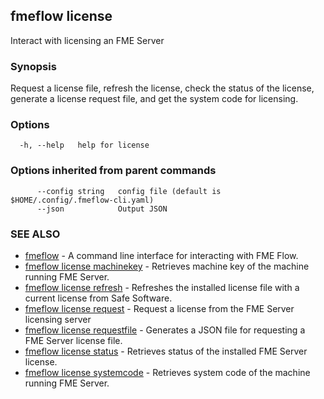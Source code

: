 ## fmeflow license

Interact with licensing an FME Server

### Synopsis

Request a license file, refresh the license, check the status of the license, generate a license request file, and get the system code for licensing.
	

### Options

```
  -h, --help   help for license
```

### Options inherited from parent commands

```
      --config string   config file (default is $HOME/.config/.fmeflow-cli.yaml)
      --json            Output JSON
```

### SEE ALSO

* [fmeflow](fmeflow.md)	 - A command line interface for interacting with FME Flow.
* [fmeflow license machinekey](fmeflow_license_machinekey.md)	 - Retrieves machine key of the machine running FME Server.
* [fmeflow license refresh](fmeflow_license_refresh.md)	 - Refreshes the installed license file with a current license from Safe Software.
* [fmeflow license request](fmeflow_license_request.md)	 - Request a license from the FME Server licensing server
* [fmeflow license requestfile](fmeflow_license_requestfile.md)	 - Generates a JSON file for requesting a FME Server license file.
* [fmeflow license status](fmeflow_license_status.md)	 - Retrieves status of the installed FME Server license.
* [fmeflow license systemcode](fmeflow_license_systemcode.md)	 - Retrieves system code of the machine running FME Server.

